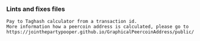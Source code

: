  
### Lints and fixes files
```
Pay to Taghash calculator from a transaction id.
More information how a peercoin address is calculated, please go to
https://jointhepartypooper.github.io/GraphicalPeercoinAddress/public/
```
 